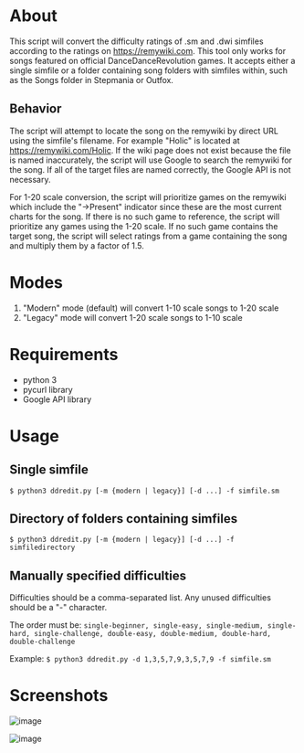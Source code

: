 # About
This script will convert the difficulty ratings of .sm and .dwi simfiles according to the ratings on https://remywiki.com. 
This tool only works for songs featured on official DanceDanceRevolution games. It accepts either a single simfile or a folder containing song folders with simfiles within, such as the Songs folder in Stepmania or Outfox. 

## Behavior 
The script will attempt to locate the song on the remywiki by direct URL using the simfile's filename. For example "Holic" is located at https://remywiki.com/Holic. If the wiki page does not exist because the file is named inaccurately, the script will use Google to search the remywiki for the song. If all of the target files are named correctly, the Google API is not necessary. 

For 1-20 scale conversion, the script will prioritize games on the remywiki which include the "->Present" indicator since these are the most current charts for the song. If there is no such game to reference, the script will prioritize any games using the 1-20 scale. If no such game contains the target song, the script will select ratings from a game containing the song and multiply them by a factor of 1.5. 

# Modes
1. "Modern" mode (default) will convert 1-10 scale songs to 1-20 scale
2. "Legacy" mode will convert 1-20 scale songs to 1-10 scale

# Requirements
- python 3
- pycurl library
- Google API library

# Usage
## Single simfile
`$ python3 ddredit.py [-m {modern | legacy}] [-d ...] -f simfile.sm`

## Directory of folders containing simfiles
`$ python3 ddredit.py [-m {modern | legacy}] [-d ...] -f simfiledirectory`

## Manually specified difficulties
Difficulties should be a comma-separated list. Any unused difficulties should be a "-" character. 

The order must be:
`single-beginner, single-easy, single-medium, single-hard, single-challenge, double-easy, double-medium, double-hard, double-challenge`

Example:
`$ python3 ddredit.py -d 1,3,5,7,9,3,5,7,9 -f simfile.sm`

# Screenshots

![image](https://user-images.githubusercontent.com/4303855/113082068-cf64fc80-91a7-11eb-80d7-83a76dd2cc5b.png)


![image](https://user-images.githubusercontent.com/4303855/113081785-4f3e9700-91a7-11eb-8674-5af422dcd187.png)

